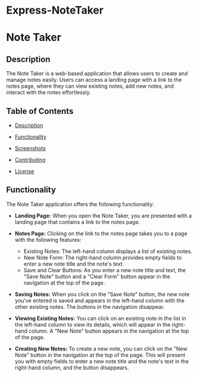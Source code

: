 # Express-NoteTaker
 # Note Taker

## Description

The Note Taker is a web-based application that allows users to create and manage notes easily. Users can access a landing page with a link to the notes page, where they can view existing notes, add new notes, and interact with the notes effortlessly.

## Table of Contents

- [Description](#description)
  
 
- [Functionality](#functionality)
- [Screenshots](#screenshots)
- [Contributing](#contributing)
- [License](#license)


## Functionality

The Note Taker application offers the following functionality:

- **Landing Page:** When you open the Note Taker, you are presented with a landing page that contains a link to the notes page.

- **Notes Page:** Clicking on the link to the notes page takes you to a page with the following features:
  - Existing Notes: The left-hand column displays a list of existing notes.
  - New Note Form: The right-hand column provides empty fields to enter a new note title and the note's text.
  - Save and Clear Buttons: As you enter a new note title and text, the "Save Note" button and a "Clear Form" button appear in the navigation at the top of the page.

- **Saving Notes:** When you click on the "Save Note" button, the new note you've entered is saved and appears in the left-hand column with the other existing notes. The buttons in the navigation disappear.

- **Viewing Existing Notes:** You can click on an existing note in the list in the left-hand column to view its details, which will appear in the right-hand column. A "New Note" button appears in the navigation at the top of the page.

- **Creating New Notes:** To create a new note, you can click on the "New Note" button in the navigation at the top of the page. This will present you with empty fields to enter a new note title and the note's text in the right-hand column, and the button disappears.
